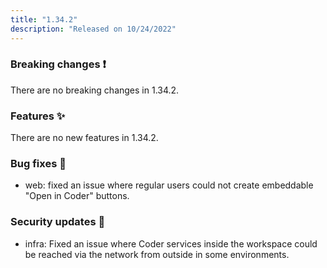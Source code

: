 ```yaml
---
title: "1.34.2"
description: "Released on 10/24/2022"
---
```


### Breaking changes ❗

There are no breaking changes in 1.34.2.

### Features ✨

There are no new features in 1.34.2.

### Bug fixes 🐛

- web: fixed an issue where regular users could not create embeddable "Open in
  Coder" buttons.

### Security updates 🔐

- infra: Fixed an issue where Coder services inside the workspace could be
  reached via the network from outside in some environments.
